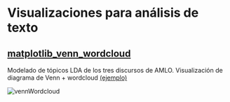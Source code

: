 # Visualizaciones para análisis de texto

## [matplotlib_venn_wordcloud](https://github.com/paulbrodersen/matplotlib_venn_wordcloud) 

Modelado de tópicos LDA de los tres discursos de AMLO. Visualización de diagrama de Venn + wordcloud [(ejemplo)](https://github.com/fer-aguirre/wordsVis/blob/master/notebooks/vennWordcloud.ipynb) 

![vennWordcloud](https://github.com/fer-aguirre/wordsVis/blob/master/outputs/vennWordcloud.png)
